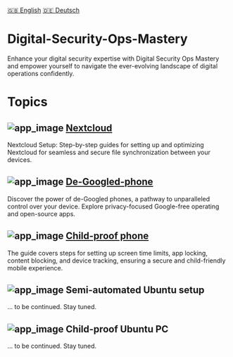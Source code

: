 [:uk: English](README.md) [:de: Deutsch](README_de.md) 

# Digital-Security-Ops-Mastery

Enhance your digital security expertise with Digital Security Ops Mastery and empower yourself to navigate the ever-evolving landscape of digital operations confidently.

# Topics

## ![app_image](/res/ico/nextcloud.ico) [Nextcloud](nextcloud/README.md)

Nextcloud Setup: Step-by-step guides for setting up and optimizing Nextcloud for seamless and secure file synchronization between your devices.

## ![app_image](/res/ico/android.ico) [De-Googled-phone](de-googled-phone/README.md)

Discover the power of de-Googled phones, a pathway to unparalleled control over your device. Explore privacy-focused Google-free operating and open-source apps.

## ![app_image](/res/ico/adaway.ico) [Child-proof phone](child-proof-phone/README.md)

The guide covers steps for setting up screen time limits, app locking, content blocking, and device tracking, ensuring a secure and child-friendly mobile experience.

## ![app_image](/res/ico/ubuntu.ico) Semi-automated Ubuntu setup<!--(semi-automated-ubuntu-setup/README.md)-->

... to be continued. Stay tuned.

## ![app_image](/res/ico/ubuntu_children.ico) Child-proof Ubuntu PC<!--(child-proof-ubuntu/README.md)-->

... to be continued. Stay tuned.